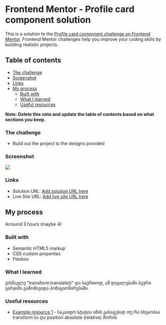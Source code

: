 # Frontend Mentor - Profile card component solution

This is a solution to the [Profile card component challenge on Frontend Mentor](https://www.frontendmentor.io/challenges/profile-card-component-cfArpWshJ). Frontend Mentor challenges help you improve your coding skills by building realistic projects.

## Table of contents

- [The challenge](#the-challenge)
- [Screenshot](#screenshot)
- [Links](#links)
- [My process](#my-process)
  - [Built with](#built-with)
  - [What I learned](#what-i-learned)
  - [Useful resources](#useful-resources)

**Note: Delete this note and update the table of contents based on what sections you keep.**

### The challenge

- Build out the project to the designs provided

### Screenshot

![](./images/screenshot.png)

### Links

- Solution URL: [Add solution URL here](https://siosaamuri.github.io/profile-card-component-main/)
- Live Site URL: [Add live site URL here](https://glitch.com/edit/#!/polarized-silent-seagull)

## My process

Arround 3 hours (maybe 4)

### Built with

- Semantic HTML5 markup
- CSS custom properties
- Flexbox

### What I learned

ვისწავლე "transform:translate()" და საერთოდ, ამ დავალებაში ბევრი ვარჯიში გამომივიდა პოზიციონირებაში.

### Useful resources

- [Example resource 1](https://www.sitepoint.com/atoz-css-translate-vs-position/#:~:text=position%20is%20a%20CSS2%20property,be%20an%20option%20for%20you.) - საკაიფო სტატია იმის გასაგებად თუ რა სხვაობაა transform სა და position absolute (relative) შორის


